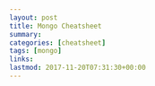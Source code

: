```yaml
---
layout: post
title: Mongo Cheatsheet
summary: 
categories: [cheatsheet]
tags: [mongo]
links:
lastmod: 2017-11-20T07:31:30+00:00 
---
```


